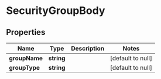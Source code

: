 # SecurityGroupBody

## Properties
Name | Type | Description | Notes
------------ | ------------- | ------------- | -------------
**groupName** | **string** |  | [default to null]
**groupType** | **string** |  | [default to null]


